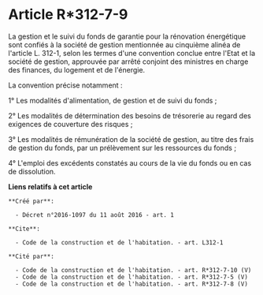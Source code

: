 # Article R*312-7-9

La gestion et le suivi du fonds de garantie pour la rénovation énergétique sont confiés à la société de gestion mentionnée au
cinquième alinéa de l'article L. 312-1, selon les termes d'une convention conclue entre l'Etat et la société de gestion,
approuvée par arrêté conjoint des ministres en charge des finances, du logement et de l'énergie. 

La convention précise notamment : 

1° Les modalités d'alimentation, de gestion et de suivi du fonds ; 

2° Les modalités de détermination des besoins de trésorerie au regard des exigences de couverture des risques ; 

3° Les modalités de rémunération de la société de gestion, au titre des frais de gestion du fonds, par un prélèvement sur les
ressources du fonds ; 

4° L'emploi des excédents constatés au cours de la vie du fonds ou en cas de dissolution.

**Liens relatifs à cet article**

	**Créé par**:

	  - Décret n°2016-1097 du 11 août 2016 - art. 1

	**Cite**:

	  - Code de la construction et de l'habitation. - art. L312-1

	**Cité par**:

	  - Code de la construction et de l'habitation. - art. R*312-7-10 (V)
	  - Code de la construction et de l'habitation. - art. R*312-7-5 (V)
	  - Code de la construction et de l'habitation. - art. R*312-7-8 (V)
